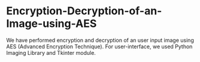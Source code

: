 # Encryption-Decryption-of-an-Image-using-AES
 We have performed encryption and decryption of an user input image using AES (Advanced Encryption Technique). For user-interface, we used Python Imaging Library and Tkinter module.
